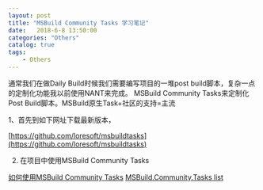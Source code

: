 ```yaml
---              
layout: post              
title: "MSBuild Community Tasks 学习笔记"              
date:   2018-6-8 13:50:00               
categories: "Others"              
catalog: true              
tags:               
    - Others              
---    
```


通常我们在做Daily Build时候我们需要编写项目的一堆post build脚本，复杂一点的定制化功能我以前使用NANT来完成。 MSBuild Community Tasks来定制化Post Build脚本。MSBuild原生Task+社区的支持=主流

1、首先到如下网址下载最新版本，

[https://github.com/loresoft/msbuildtasks](https://github.com/loresoft/msbuildtasks)

2. 在项目中使用MSBuild Community Tasks

              
[如何使用MSBuild Community Tasks](https://blog.csdn.net/missautumn/article/details/16870783)
[MSBuild.Community.Tasks list](https://github.com/loresoft/msbuildtasks/blob/master/Documentation/TaskDocs.md)